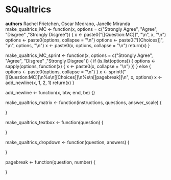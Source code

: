 # SQualtrics
**authors** Rachel Frietchen, Oscar Medrano, Janelle Miranda
make_qualtrics_MC <- function(x, options = c("Strongly Agree", "Agree", "Disgree" ,"Strongly Disgree")) {
  x <- paste0("[[Question:MC]]", "\n", x, "\n")
  options <- paste0(options, collapse = "\n")
  options <- paste0("[[Choices]]", "\n", options, "\n")
  x <- paste0(x, options, collapse = "\n")
  return(x)
}

make_qualtrics_MC_sprint <- function(x, options = c("Strongly Agree", "Agree", "Disgree" ,"Strongly Disgree")) {
  if (is.list(options)) {
    options <- sapply(options, function(x) {
      x <- paste0(x, collapse = "\n")
    })
  } else {
    options <- paste0(options, collapse = "\n")
  }
  x <- sprintf("[[Question:MC]]\n%s\n[[Choices]]\n%s\n[[pagebreak]]\n", x, options)
  x <- add_newline(x, 1, 2, 1)
  return(x)
}

add_newline <- function(x, btw, end, be) {}

make_qualtrics_matrix <- function(instructions, questions, answer_scale) {
  
}

make_qualtrics_textbox <- function(question) {
  
}

make_qualtrics_dropdown <- function(question, answers) {
  
} 

pagebreak <- function(question, number) {

}